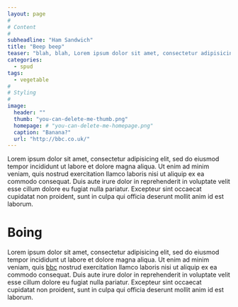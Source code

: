 ```yaml
---
layout: page
#
# Content
#
subheadline: "Ham Sandwich"
title: "Beep beep"
teaser: "blah, blah, Lorem ipsum dolor sit amet, consectetur adipisicing elit, sed do eiusmod tempor incididunt ut labore et dolore magna aliqua. Ut enim ad minim veniam, quis nostrud exercitation llamco laboris nisi ut aliquip ex ea commodo consequat. Duis aute irure dolor in reprehenderit in voluptate velit esse cillum dolore eu fugiat nulla pariatur. Excepteur sint occaecat cupidatat non proident, sunt in culpa qui officia deserunt mollit anim id est laborum."
categories:
  - spud
tags:
  - vegetable
#
# Styling
#
image:
  header: ""
  thumb: "you-can-delete-me-thumb.png"
  homepage: # "you-can-delete-me-homepage.png"
  caption: "Banana?"
  url: "http://bbc.co.uk/"
---
```

Lorem ipsum dolor sit amet, consectetur adipisicing elit, sed do eiusmod tempor incididunt ut labore et dolore magna aliqua. Ut enim ad minim veniam, quis nostrud exercitation llamco laboris nisi ut aliquip ex ea commodo consequat. Duis aute irure dolor in reprehenderit in voluptate velit esse cillum dolore eu fugiat nulla pariatur. Excepteur sint occaecat cupidatat non proident, sunt in culpa qui officia deserunt mollit anim id est laborum.

# Boing

Lorem ipsum dolor sit amet, consectetur adipisicing elit, sed do eiusmod tempor incididunt ut labore et dolore magna aliqua. Ut enim ad minim veniam, quis [bbc][1] nostrud exercitation llamco laboris nisi ut aliquip ex ea commodo consequat. Duis aute irure dolor in reprehenderit in voluptate velit esse cillum dolore eu fugiat nulla pariatur. Excepteur sint occaecat cupidatat non proident, sunt in culpa qui officia deserunt mollit anim id est laborum.


 [1]: http://bbc.co.uk